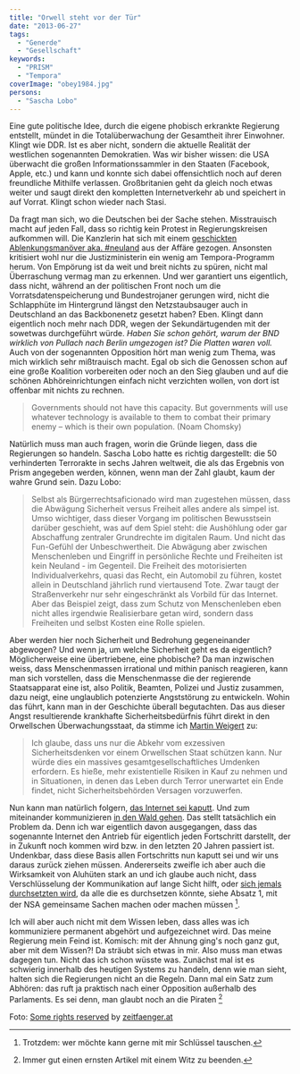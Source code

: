 ```yaml
---
title: "Orwell steht vor der Tür"
date: "2013-06-27"
tags:
  - "Generde"
  - "Gesellschaft"
keywords:
  - "PRISM"
  - "Tempora"
coverImage: "obey1984.jpg"
persons:
  - "Sascha Lobo"
---
```


Eine gute politische Idee, durch die eigene phobisch erkrankte Regierung entstellt, mündet in die Totalüberwachung der Gesamtheit ihrer Einwohner. Klingt wie DDR. Ist es aber nicht, sondern die aktuelle Realität der westlichen sogenannten Demokratien. Was wir bisher wissen: die USA überwacht die großen Informationssammler in den Staaten (Facebook, Apple, etc.) und kann und konnte sich dabei offensichtlich noch auf deren freundliche Mithilfe verlassen. Großbritanien geht da gleich noch etwas weiter und saugt direkt den kompletten Internetverkehr ab und speichert in auf Vorrat. Klingt schon wieder nach Stasi.

Da fragt man sich, wo die Deutschen bei der Sache stehen. Misstrauisch macht auf jeden Fall, dass so richtig kein Protest in Regierungskreisen aufkommen will. Die Kanzlerin hat sich mit einem [geschickten Ablenkungsmanöver aka. #neuland](http://www.spiegel.de/netzwelt/web/kolumne-von-sascha-lobo-zu-prism-tempora-und-merkel-a-907477.html) aus der Affäre gezogen. Ansonsten kritisiert wohl nur die Justizministerin ein wenig am Tempora-Programm herum. Von Empörung ist da weit und breit nichts zu spüren, nicht mal Überraschung vermag man zu erkennen. Und wer garantiert uns eigentlich, dass nicht, während an der politischen Front noch um die Vorratsdatenspeicherung und Bundestrojaner gerungen wird, nicht die Schlapphüte im Hintergrund längst den Netzstaubsauger auch in Deutschland an das Backbonenetz gesetzt haben? Eben. Klingt dann eigentlich noch mehr nach DDR, wegen der Sekundärtugenden mit der sowetwas durchgeführt würde. _Haben Sie schon gehört, warum der BND wirklich von Pullach nach Berlin umgezogen ist? Die Platten waren voll._ Auch von der sogenannten Opposition hört man wenig zum Thema, was mich wirklich sehr mißtrauisch macht. Egal ob sich die Genossen schon auf eine große Koalition vorbereiten oder noch an den Sieg glauben und auf die schönen Abhöreinrichtungen einfach nicht verzichten wollen, von dort ist offenbar mit nichts zu rechnen.

> Governments should not have this capacity. But governments will use whatever technology is available to them to combat their primary enemy – which is their own population. (Noam Chomsky)

Natürlich muss man auch fragen, worin die Gründe liegen, dass die Regierungen so handeln. Sascha Lobo hatte es richtig dargestellt: die 50 verhinderten Terrorakte in sechs Jahren weltweit, die als das Ergebnis von Prism angegeben werden, können, wenn man der Zahl glaubt, kaum der wahre Grund sein. Dazu Lobo:

> Selbst als Bürgerrechtsaficionado wird man zugestehen müssen, dass die Abwägung Sicherheit versus Freiheit alles andere als simpel ist. Umso wichtiger, dass dieser Vorgang im politischen Bewusstsein darüber geschieht, was auf dem Spiel steht: die Aushöhlung oder gar Abschaffung zentraler Grundrechte im digitalen Raum. Und nicht das Fun-Gefühl der Unbeschwertheit. Die Abwägung aber zwischen Menschenleben und Eingriff in persönliche Rechte und Freiheiten ist kein Neuland - im Gegenteil. Die Freiheit des motorisierten Individualverkehrs, quasi das Recht, ein Automobil zu führen, kostet allein in Deutschland jährlich rund viertausend Tote. Zwar taugt der Straßenverkehr nur sehr eingeschränkt als Vorbild für das Internet. Aber das Beispiel zeigt, dass zum Schutz von Menschenleben eben nicht alles irgendwie Realisierbare getan wird, sondern dass Freiheiten und selbst Kosten eine Rolle spielen.

Aber werden hier noch Sicherheit und Bedrohung gegeneinander abgewogen? Und wenn ja, um welche Sicherheit geht es da eigentlich? Möglicherweise eine übertriebene, eine phobische? Da man inzwischen weiss, dass Menschenmassen irrational und mithin panisch reagieren, kann man sich vorstellen, dass die Menschenmasse die der regierende Staatsapparat eine ist, also Politik, Beamten, Polizei und Justiz zusammen, dazu neigt, eine unglaublich potenzierte Angststörung zu entwickeln. Wohin das führt, kann man in der Geschichte überall begutachten. Das aus dieser Angst resultierende krankhafte Sicherheitsbedürfnis führt direkt in den Orwellschen Überwachungsstaat, da stimme ich [Martin Weigert](http://netzwertig.com/2013/06/20/prism-co-sicherheitsdenken-fuehrt-uns-in-den-ueberwachungsstaat/) zu:

> Ich glaube, dass uns nur die Abkehr vom exzessiven Sicherheitsdenken vor einem Orwellschen Staat schützen kann. Nur würde dies ein massives gesamtgesellschaftliches Umdenken erfordern. Es hieße, mehr existentielle Risiken in Kauf zu nehmen und in Situationen, in denen das Leben durch Terror unerwartet ein Ende findet, nicht Sicherheitsbehörden Versagen vorzuwerfen.

Nun kann man natürlich folgern, [das Internet sei kaputt](http://www.spreeblick.com/2013/06/25/das-internet-ist-kaputt/). Und zum miteinander kommunizieren [in den Wald gehen](http://anmutunddemut.de/2013/06/25/in-den-wald-gehen.html). Das stellt tatsächlich ein Problem da. Denn ich war eigentlich davon ausgegangen, dass das sogenannte Internet den Antrieb für eigentlich jeden Fortschritt darstellt, der in Zukunft noch kommen wird bzw. in den letzten 20 Jahren passiert ist. Undenkbar, dass diese Basis allen Fortschritts nun kaputt sei und wir uns daraus zurück ziehen müssen. Andererseits zweifle ich aber auch die Wirksamkeit von Aluhüten stark an und ich glaube auch nicht, dass Verschlüsselung der Kommunikation auf lange Sicht hilft, oder [sich jemals durchsetzten wird](http://www.zeit.de/digital/datenschutz/2013-06/leserartikel-post-privacy-schutz-wissen), da alle die es durchsetzen könnte, siehe Absatz 1, mit der NSA gemeinsame Sachen machen oder machen müssen [^1].

Ich will aber auch nicht mit dem Wissen leben, dass alles was ich kommuniziere permanent abgehört und aufgezeichnet wird. Das meine Regierung mein Feind ist. Komisch: mit der Ahnung ging's noch ganz gut, aber mit dem Wissen?! Da sträubt sich etwas in mir. Also muss man etwas dagegen tun. Nicht das ich schon wüsste was. Zunächst mal ist es schwierig innerhalb des heutigen Systems zu handeln, denn wie man sieht, halten sich die Regierungen nicht an die Regeln. Dann mal ein Satz zum Abhören: das ruft ja praktisch nach einer Opposition außerhalb des Parlaments. Es sei denn, man glaubt noch an die Piraten [^2]

Foto: [Some rights reserved](http://creativecommons.org/licenses/by/2.0/) by [zeitfaenger.at](http://www.flickr.com/photos/kwarz/)

[^1]: Trotzdem: wer möchte kann gerne mit mir Schlüssel tauschen.
[^2]: Immer gut einen ernsten Artikel mit einem Witz zu beenden.

